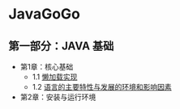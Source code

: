 # JavaGoGo

## 第一部分：JAVA 基础

- 第1章：核心基础
	- 1.1 [懒加载实现](doc/01.1.md)
	- 1.2 [语言的主要特性与发展的环境和影响因素](doc/01.2.md)
- 第2章：安装与运行环境